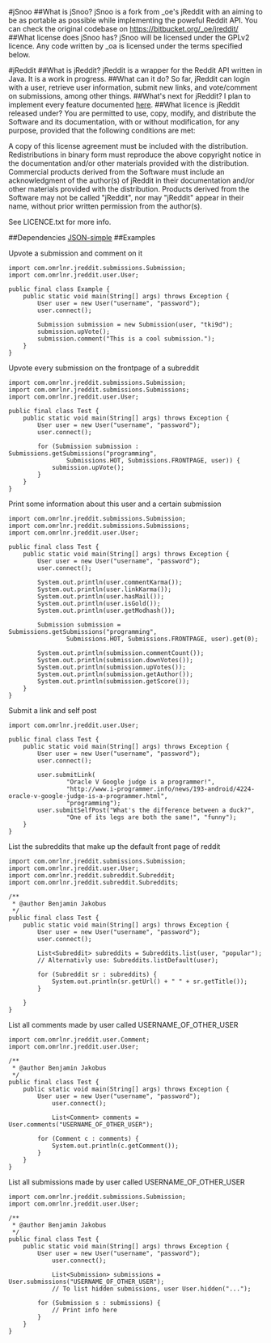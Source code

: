 #jSnoo
##What is jSnoo?
jSnoo is a fork from _oe's jReddit with an aiming to be as portable as possible while implementing the poweful Reddit API.
You can check the original codebase on https://bitbucket.org/_oe/jreddit/
##What license does jSnoo has?
jSnoo will be licensed under the GPLv2 licence. Any code written by _oa is licensed under the terms specified below.

#jReddit
##What is jReddit?
jReddit is a wrapper for the Reddit API written in Java. It is a work in progress.
##What can it do?
So far, jReddit can login with a user, retrieve user information, submit new links, and vote/comment on submissions, among other things.
##What's next for jReddit?
I plan to implement every feature documented [here](http://www.reddit.com/dev/api).
##What licence is jReddit released under?
You are permitted to use, copy, modify, and distribute the Software and its documentation, with or without modification, for any purpose, provided that the following conditions are met:

A copy of this license agreement must be included with the distribution.
Redistributions in binary form must reproduce the above copyright notice in the documentation and/or other materials provided with the distribution.
Commercial products derived from the Software must include an acknowledgment of the author(s) of jReddit in their documentation and/or other materials provided with the distribution.
Products derived from the Software may not be called "jReddit", nor may "jReddit" appear in their name, without prior written permission from the author(s).

See LICENCE.txt for more info.

##Dependencies
[JSON-simple](http://code.google.com/p/json-simple/)
##Examples

Upvote a submission and comment on it

    import com.omrlnr.jreddit.submissions.Submission;
    import com.omrlnr.jreddit.user.User;

    public final class Example {
	    public static void main(String[] args) throws Exception {
		    User user = new User("username", "password");
		    user.connect();

		    Submission submission = new Submission(user, "tki9d");
		    submission.upVote();
		    submission.comment("This is a cool submission.");
	    }
    }

Upvote every submission on the frontpage of a subreddit

    import com.omrlnr.jreddit.submissions.Submission;
    import com.omrlnr.jreddit.submissions.Submissions;
    import com.omrlnr.jreddit.user.User;

    public final class Test {
	    public static void main(String[] args) throws Exception {
		    User user = new User("username", "password");
		    user.connect();

		    for (Submission submission : Submissions.getSubmissions("programming",
				    Submissions.HOT, Submissions.FRONTPAGE, user)) {
			    submission.upVote();
		    }
	    }
    }

Print some information about this user and a certain submission
	
	import com.omrlnr.jreddit.submissions.Submission;
	import com.omrlnr.jreddit.submissions.Submissions;
	import com.omrlnr.jreddit.user.User;
	
	public final class Test {
		public static void main(String[] args) throws Exception {
			User user = new User("username", "password");
			user.connect();
	
			System.out.println(user.commentKarma());
			System.out.println(user.linkKarma());
			System.out.println(user.hasMail());
			System.out.println(user.isGold());
			System.out.println(user.getModhash());
	
			Submission submission = Submissions.getSubmissions("programming",
					Submissions.HOT, Submissions.FRONTPAGE, user).get(0);
	
			System.out.println(submission.commentCount());
			System.out.println(submission.downVotes());
			System.out.println(submission.upVotes());
			System.out.println(submission.getAuthor());
			System.out.println(submission.getScore());
		}
	}

Submit a link and self post

	import com.omrlnr.jreddit.user.User;
	
	public final class Test {
		public static void main(String[] args) throws Exception {
			User user = new User("username", "password");
			user.connect();
	
			user.submitLink(
					"Oracle V Google judge is a programmer!",
					"http://www.i-programmer.info/news/193-android/4224-oracle-v-google-judge-is-a-programmer.html",
					"programming");
			user.submitSelfPost("What's the difference between a duck?",
					"One of its legs are both the same!", "funny");
		}
	}
	
List the subreddits that make up the default front page of reddit

	import com.omrlnr.jreddit.submissions.Submission;
	import com.omrlnr.jreddit.user.User;
	import com.omrlnr.jreddit.subreddit.Subreddit;
	import com.omrlnr.jreddit.subreddit.Subreddits;
	
	/**
	 * @author Benjamin Jakobus
	 */
	public final class Test {
		public static void main(String[] args) throws Exception {
			User user = new User("username", "password");
			user.connect();
		
			List<Subreddit> subreddits = Subreddits.list(user, "popular");
			// Alternativly use: Subreddits.listDefault(user);
			
			for (Subreddit sr : subreddits) {
				System.out.println(sr.getUrl() + " " + sr.getTitle());
			}
		
		}
	}

List all comments made by user called USERNAME_OF_OTHER_USER

	import com.omrlnr.jreddit.user.Comment;
	import com.omrlnr.jreddit.user.User;
	
	/**
	 * @author Benjamin Jakobus
	 */
	public final class Test {
		public static void main(String[] args) throws Exception {
			User user = new User("username", "password");
        		user.connect();

        		List<Comment> comments = User.comments("USERNAME_OF_OTHER_USER");
		
			for (Comment c : comments) {
				System.out.println(c.getComment());
			}
		}
	}
	
List all submissions made by user called USERNAME_OF_OTHER_USER

	import com.omrlnr.jreddit.submissions.Submission;
	import com.omrlnr.jreddit.user.User;
	
	/**
	 * @author Benjamin Jakobus
	 */
	public final class Test {
		public static void main(String[] args) throws Exception {
			User user = new User("username", "password");
        		user.connect();

        		List<Submission> submissions = User.submissions("USERNAME_OF_OTHER_USER");
        		// To list hidden submissions, user User.hidden("...");
		
			for (Submission s : submissions) {
				// Print info here
			}
		}
	}

